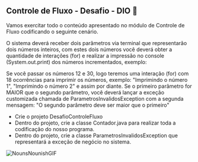 ## Controle de Fluxo - Desafio - DIO 🧮
  Vamos exercitar todo o conteúdo apresentado no módulo de Controle de Fluxo codificando o seguinte cenário.

  O sistema deverá receber dois parâmetros via terminal que representarão dois números inteiros, com estes dois números você deverá obter a quantidade de interações (for) e realizar a impressão no console (System.out.print) dos números incrementados, exemplo:

  Se você passar os números 12 e 30, logo teremos uma interação (for) com 18 ocorrências para imprimir os números, exemplo: "Imprimindo o número 1", "Imprimindo o número 2" e assim por diante.
Se o primeiro parâmetro for MAIOR que o segundo parâmetro, você deverá lançar a exceção customizada chamada de ParametrosInvalidosException com a segunda mensagem: "O segundo parâmetro deve ser maior que o primeiro"

* Crie o projeto DesafioControleFluxo
* Dentro do projeto, crie a classe Contador.java para realizar toda a codificação do nosso programa.
* Dentro do projeto, crie a classe ParametrosInvalidosException que representará a exceção de negócio no sistema.

![NounsNounishGIF](https://github.com/miminavarro/DesafioControleFluxo/assets/142453864/df209d40-f770-482f-9f46-c52dd089e630)
